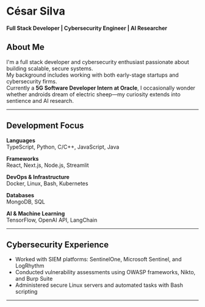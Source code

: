 # César Silva  
**Full Stack Developer | Cybersecurity Engineer | AI Researcher**

## About Me

I'm a full stack developer and cybersecurity enthusiast passionate about building scalable, secure systems.  
My background includes working with both early-stage startups and cybersecurity firms.  
Currently a **5G Software Developer Intern at Oracle**, I occasionally wonder whether androids dream of electric sheep—my curiosity extends into sentience and AI research.

---

## Development Focus

**Languages**  
TypeScript, Python, C/C++, JavaScript, Java

**Frameworks**  
React, Next.js, Node.js, Streamlit

**DevOps & Infrastructure**  
Docker, Linux, Bash, Kubernetes

**Databases**  
MongoDB, SQL

**AI & Machine Learning**  
TensorFlow, OpenAI API, LangChain

---

## Cybersecurity Experience

- Worked with SIEM platforms: SentinelOne, Microsoft Sentinel, and LogRhythm  
- Conducted vulnerability assessments using OWASP frameworks, Nikto, and Burp Suite  
- Administered secure Linux servers and automated tasks with Bash scripting

---
